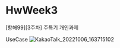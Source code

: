 # HwWeek3
[항해99][3주차] 주특기 개인과제

UseCase
![KakaoTalk_20221006_163715102](https://user-images.githubusercontent.com/112293743/194294781-60f372e3-9e41-46a0-91ed-db5892b41215.jpg)

